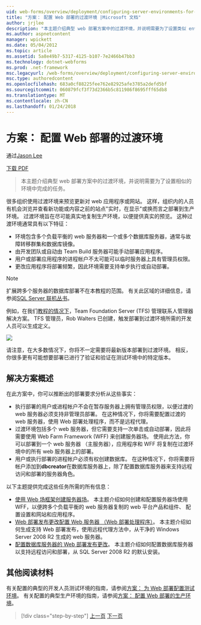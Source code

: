 ```yaml
---
uid: web-forms/overview/deployment/configuring-server-environments-for-web-deployment/scenario-configuring-a-staging-environment-for-web-deployment
title: "方案： 配置 Web 部署的过渡环境 |Microsoft 文档"
author: jrjlee
description: "本主题介绍典型 web 部署方案中的过渡环境，并说明需要为了设置类似 env 完成的任务..."
ms.author: aspnetcontent
manager: wpickett
ms.date: 05/04/2012
ms.topic: article
ms.assetid: 5a8e49b7-5317-4125-b107-7e2466b47bb3
ms.technology: dotnet-webforms
ms.prod: .net-framework
msc.legacyurl: /web-forms/overview/deployment/configuring-server-environments-for-web-deployment/scenario-configuring-a-staging-environment-for-web-deployment
msc.type: authoredcontent
ms.openlocfilehash: 683a0cf88225fee762e82925afe3785a2defd5bf
ms.sourcegitcommit: 060879fcf3f73d2366b5c811986f8695fff65db8
ms.translationtype: MT
ms.contentlocale: zh-CN
ms.lasthandoff: 01/24/2018
---
```

<a name="scenario-configuring-a-staging-environment-for-web-deployment"></a>方案： 配置 Web 部署的过渡环境
====================
通过[Jason Lee](https://github.com/jrjlee)

[下载 PDF](https://msdnshared.blob.core.windows.net/media/MSDNBlogsFS/prod.evol.blogs.msdn.com/CommunityServer.Blogs.Components.WeblogFiles/00/00/00/63/56/8130.DeployingWebAppsInEnterpriseScenarios.pdf)

> 本主题介绍典型 web 部署方案中的过渡环境，并说明需要为了设置相似的环境中完成的任务。


很多组织使用过渡环境来预览更新对 web 应用程序或网站。 这样，组织内的人员有机会浏览并查看新功能或内容之前的站点"实时，在显示"或换而言之部署到生产环境。 过渡环境旨在尽可能真实地复制生产环境，以便提供真实的预览。 这种过渡环境通常具有以下特征：

- 环境包含多个负载平衡的 web 服务器和一个或多个数据库服务器，通常与故障转移群集和数据库镜像。
- 由开发团队或自动由 Team Build 服务器可能手动部署应用程序。
- 用户或部署应用程序的进程帐户不太可能可以临时服务器上具有管理员权限。
- 更改应用程序将部署频繁，因此环境需要支持单步执行或自动部署。

> [!NOTE]
> 扩展跨多个服务器的数据库部署不在本教程的范围。 有关此区域的详细信息，请参阅[SQL Server 联机丛书](https://technet.microsoft.com/library/ms130214.aspx)。


例如，在我们[教程的情况下](../deploying-web-applications-in-enterprise-scenarios/enterprise-web-deployment-scenario-overview.md)，Team Foundation Server (TFS) 管理联系人管理器解决方案。 TFS 管理员，Rob Walters 已创建，触发部署到过渡环境所需的开发人员可以生成定义。

![](scenario-configuring-a-staging-environment-for-web-deployment/_static/image1.png)

请注意，在大多数情况下，你将不一定需要将最新版本部署到过渡环境。 相反，你很多更有可能想要部署已进行了验证和验证在测试环境中的特定版本。

## <a name="solution-overview"></a>解决方案概述

在此方案中，你可以推断出的部署要求分析从这些事实：

- 执行部署的用户或进程帐户不会在暂存服务器上拥有管理员权限，以便过渡的 web 服务器必须支持非管理员部署。 在这种情况下，你将需要配置过渡的 web 服务器，使用 Web 部署处理程序，而不是远程代理。
- 过渡环境包括多个 web 服务器，但它需要支持一次单击或自动部署，因此将需要使用 Web Farm Framework (WFF) 来创建服务器场。 使用此方法，你可以部署到一个 web 服务器 （主服务器），应用程序和 WFF 将复制在过渡环境中的所有 web 服务器上的部署。
- 用户或执行部署的进程帐户必须有权创建数据库。 在这种情况下，你将需要将帐户添加到**dbcreator**在数据库服务器上，除了配置数据库服务器来支持远程访问和部署的服务器角色。

以下主题提供完成这些任务所需的所有信息：

- [使用 Web 场框架创建服务器场](creating-a-server-farm-with-the-web-farm-framework.md)。 本主题介绍如何创建和配置服务器场使用 WFF，以便跨多个负载平衡的 web 服务器复制的 web 平台产品和组件、 配置设置和网站和应用程序。
- [Web 部署发布更改配置 Web 服务器 （Web 部署处理程序）](configuring-a-web-server-for-web-deploy-publishing-web-deploy-handler.md)。 本主题介绍如何生成支持 Web 部署发布，使用远程代理方法中，从干净的 Windows Server 2008 R2 生成的 web 服务器。
- [配置数据库服务器的 Web 部署发布更改](configuring-a-database-server-for-web-deploy-publishing.md)。 本主题介绍如何配置数据库服务器以支持远程访问和部署，从 SQL Server 2008 R2 的默认安装。

## <a name="further-reading"></a>其他阅读材料

有关配置的典型的开发人员测试环境的指南，请参阅[方案： 为 Web 部署配置测试环境](scenario-configuring-a-test-environment-for-web-deployment.md)。 有关配置的典型生产环境的指南，请参阅[方案： 配置 Web 部署的生产环境](scenario-configuring-a-production-environment-for-web-deployment.md)。

>[!div class="step-by-step"]
[上一页](scenario-configuring-a-test-environment-for-web-deployment.md)
[下一页](scenario-configuring-a-production-environment-for-web-deployment.md)
